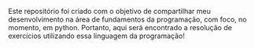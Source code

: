 Este repositório foi criado com o objetivo de compartilhar meu desenvolvimento na área de fundamentos da programação, com foco, no momento, em python. Portanto, aqui será encontrado a resolução de exercícios utilizando essa linguagem da programação!
